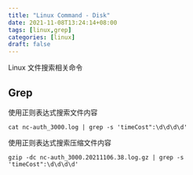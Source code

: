 ```yaml
---
title: "Linux Command - Disk"
date: 2021-11-08T13:24:14+08:00
tags: [linux,grep]
categories: [linux]
draft: false
---
```


Linux 文件搜索相关命令

## Grep

使用正则表达式搜索文件内容

```shell
cat nc-auth_3000.log | grep -s 'timeCost":\d\d\d\d'
```

使用正则表达式搜索压缩文件内容

```shell
gzip -dc nc-auth_3000.20211106.38.log.gz | grep -s 'timeCost":\d\d\d\d'
```

